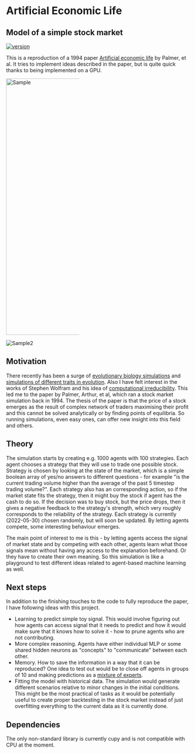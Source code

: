 # Artificial Economic Life
## Model of a simple stock market

[![version](https://img.shields.io/badge/version-0.0.1-yellow.svg)](https://semver.org)

This is a reproduction of a 1994 paper [Artificial economic life](https://deepblue.lib.umich.edu/handle/2027.42/31402) by Palmer, et al. It tries to implement ideas described in the paper, but is quite quick thanks to being implemented on a GPU.

<img
  src="https://i.imgur.com/iIKBljg.png"
  alt="Sample"
  title="Output of a simulation"
  style="display: inline-block; margin: 0 auto; max-width: 200px"
  width="700" height="700"/>
  
<img
  src="https://i.imgur.com/NaW5P8b.png"
  alt="Sample2"
  title="Analysis of strategies used"
  style="display: inline-block; margin: 0 auto; max-width: 200px"
  scale="1"/>

## Motivation

There recently has been a surge of [evolutionary biology simulations](https://www.youtube.com/watch?v=N3tRFayqVtk&t=1147s) and [simulations of different traits in evolution](https://www.youtube.com/watch?v=YNMkADpvO4w). Also I have felt interest in the works of Stephen Wolfram and his idea of [computational irreducibility](https://en.wikipedia.org/wiki/Computational_irreducibility). This led me to the paper by Palmer, Arthur, et al, which ran a stock market simulation back in 1994. The thesis of the paper is that the price of a stock emerges as the result of complex network of traders maximising their profit and this cannot be solved analytically or by finding points of equilibria. So running simulations, even easy ones, can offer new insight into this field and others.

## Theory

The simulation starts by creating e.g. 1000 agents with 100 strategies. Each agent chooses a strategy that they will use to trade one possible stock. Strategy is chosen by looking at the state of the market, which is a simple boolean array of yes/no answers to different questions - for example "is the current trading volume higher than the average of the past 5 timestep trading volume?". Each strategy also has an corresponding action, so if the market state fits the strategy, then it might buy the stock if agent has the cash to do so. If the decision was to buy stock, but the price drops, then it gives a negative feedback to the strategy's strength, which very roughly corresponds to the reliability of the strategy. Each strategy is currently (2022-05-30) chosen randomly, but will soon be updated. By letting agents compete, some interesting behaviour emerges.

The main point of interest to me is this - by letting agents access the signal of market state and by competing with each other, agents learn what those signals mean without having any access to the explanation beforehand. Or they have to create their own meaning. So this simulation is like a playground to test different ideas related to agent-based machine learning as well.

## Next steps

In addition to the finishing touches to the code to fully reproduce the paper, I have following ideas with this project.

- Learning to predict simple toy signal. This would involve figuring out how agents can access signal that it needs to predict and how it would make sure that it knows how to solve it - how to prune agents who are not contributing.
- More complex reasoning. Agents have either individual MLP or some shared hidden neurons as "concepts" to "communicate" between each other.
- Memory. How to save the information in a way that it can be reproduced? One idea to test out would be to close off agents in groups of 10 and making predictions as a [mixture of experts](https://en.wikipedia.org/wiki/Mixture_of_experts).
- Fitting the model with historical data. The simulation would generate different scenarios relative to minor changes in the initial conditions. This might be the most practical of tasks as it would be potentially useful to create proper backtesting in the stock market instead of just overfitting everything to the current data as it is currently done.


## Dependencies
The only non-standard library is currently cupy and is not compatible with CPU at the moment.
